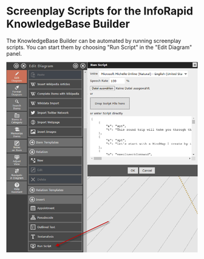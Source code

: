 # Screenplay Scripts for the InfoRapid KnowledgeBase Builder
The KnowledgeBase Builder can be automated by running screenplay scripts. You can start them by choosing "Run Script" in the "Edit Diagram" panel.

![Running scripts](images/runscript.png?raw=true "Running Scripts")
